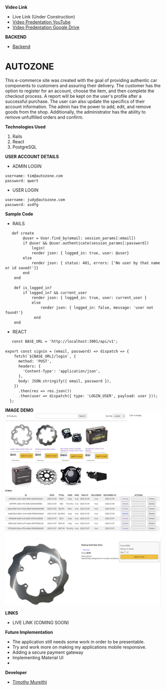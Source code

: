 **Video Link**
- Live Link (Under Construction)
- [Video Predentation YouTube](https://www.youtube.com/watch?v=85jH69IR9e0)
- [Video Predentation Google Drive](https://drive.google.com/file/d/1LZZ_ExRhA8wgAbl-nTe0v1MNLVkBi1RE/view?usp=sharing)



**BACKEND**
- [Backend](https://github.com/timothymureithi/Auto-Zone-Spares)



# AUTOZONE

This e-commerce site was created with the goal of providing authentic car components to customers and assuring their delivery.
The customer has the option to register for an account, choose the item, and then complete the checkout process. A report will be kept on the user's profile after a successful purchase. The user can also update the specifics of their account information.
The admin has the power to add, edit, and remove goods from the shop. Additionally, the administrator has the ability to remove unfulfilled orders and confirm.

**Technologies Used**
1. Rails 
2. React 
3. PostgreSQL

**USER ACCOUNT DETAILS**
- ADMIN LOGIN 
```
username: tim@autozone.com
password: qwert
```
- USER LOGIN 
```
username: judy@autozone.com
password: asdfg
```

**Sample Code**
- RAILS
```
   def create
        @user = User.find_by(email: session_params[:email])
        if @user && @user.authenticate(session_params[:password])
            login!
            render json: { logged_in: true, user: @user}
        else
            render json: { status: 401, errors: ['No user by that name or id saved!']}
        end
    end

    def is_logged_in?
        if logged_in? && current_user
            render json: { logged_in: true, user: current_user }
            else 
                render json: { logged_in: false, message: 'user not found!'}
             end
    end 
```

- REACT
```
   const BASE_URL = 'http://localhost:3001/api/v1';

export const signin = (email, password) => dispatch => {
    fetch(`${BASE_URL}/login`, {
      method: 'POST',
      headers: {
        'Content-Type': 'application/json',
      },
      body: JSON.stringify({ email, password }),
    })
      .then(res => res.json())
      .then(user => dispatch({ type: 'LOGIN_USER', payload: user }));
  };

```

**IMAGE DEMO**
![](public/images/Screenshot%20from%202022-12-09%2016-13-32.png)
![](public/images/Screenshot%20from%202022-12-09%2016-14-00.png)
![](public/images/Screenshot%20from%202022-12-09%2016-14-25.png)



**LINKS**
- LIVE LINK (COMING SOON)


**Future Implementation**
- The application still needs some work in order to be presentable. 
- Try and work more on making my applications mobile responsive. 
- Adding a secure payment gateway
- Implementing Material UI
- 

**Developer**
- [Timothy Mureithi](https://github.com/timothymureithi/)

